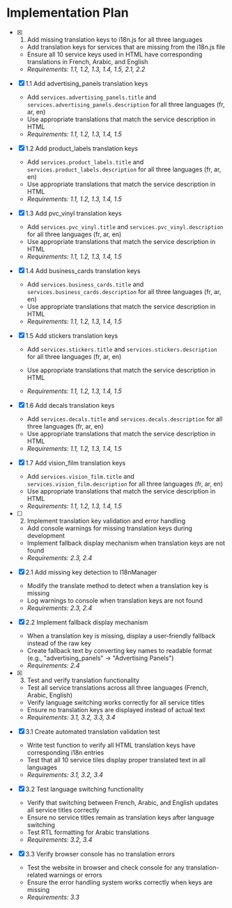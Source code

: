 # Implementation Plan

- [x] 1. Add missing translation keys to i18n.js for all three languages




  - Add translation keys for services that are missing from the i18n.js file
  - Ensure all 10 service keys used in HTML have corresponding translations in French, Arabic, and English
  - _Requirements: 1.1, 1.2, 1.3, 1.4, 1.5, 2.1, 2.2_

- [x] 1.1 Add advertising_panels translation keys


  - Add `services.advertising_panels.title` and `services.advertising_panels.description` for all three languages (fr, ar, en)
  - Use appropriate translations that match the service description in HTML
  - _Requirements: 1.1, 1.2, 1.3, 1.4, 1.5_

- [x] 1.2 Add product_labels translation keys


  - Add `services.product_labels.title` and `services.product_labels.description` for all three languages (fr, ar, en)
  - Use appropriate translations that match the service description in HTML
  - _Requirements: 1.1, 1.2, 1.3, 1.4, 1.5_

- [x] 1.3 Add pvc_vinyl translation keys


  - Add `services.pvc_vinyl.title` and `services.pvc_vinyl.description` for all three languages (fr, ar, en)
  - Use appropriate translations that match the service description in HTML
  - _Requirements: 1.1, 1.2, 1.3, 1.4, 1.5_

- [x] 1.4 Add business_cards translation keys


  - Add `services.business_cards.title` and `services.business_cards.description` for all three languages (fr, ar, en)
  - Use appropriate translations that match the service description in HTML
  - _Requirements: 1.1, 1.2, 1.3, 1.4, 1.5_



- [x] 1.5 Add stickers translation keys





  - Add `services.stickers.title` and `services.stickers.description` for all three languages (fr, ar, en)


  - Use appropriate translations that match the service description in HTML
  - _Requirements: 1.1, 1.2, 1.3, 1.4, 1.5_



- [x] 1.6 Add decals translation keys





  - Add `services.decals.title` and `services.decals.description` for all three languages (fr, ar, en)
  - Use appropriate translations that match the service description in HTML
  - _Requirements: 1.1, 1.2, 1.3, 1.4, 1.5_

- [x] 1.7 Add vision_film translation keys





  - Add `services.vision_film.title` and `services.vision_film.description` for all three languages (fr, ar, en)
  - Use appropriate translations that match the service description in HTML
  - _Requirements: 1.1, 1.2, 1.3, 1.4, 1.5_

- [ ] 2. Implement translation key validation and error handling









  - Add console warnings for missing translation keys during development
  - Implement fallback display mechanism when translation keys are not found 
  - _Requirements: 2.3, 2.4_

- [x] 2.1 Add missing key detection to I18nManager


  - Modify the translate method to detect when a translation key is missing
  - Log warnings to console when translation keys are not found
  - _Requirements: 2.3, 2.4_

- [x] 2.2 Implement fallback display mechanism


  - When a translation key is missing, display a user-friendly fallback instead of the raw key
  - Create fallback text by converting key names to readable format (e.g., "advertising_panels" → "Advertising Panels")
  - _Requirements: 2.4_

- [x] 3. Test and verify translation functionality





  - Test all service translations across all three languages (French, Arabic, English)
  - Verify language switching works correctly for all service titles
  - Ensure no translation keys are displayed instead of actual text
  - _Requirements: 3.1, 3.2, 3.3, 3.4_

- [x] 3.1 Create automated translation validation test


  - Write test function to verify all HTML translation keys have corresponding i18n entries
  - Test that all 10 service tiles display proper translated text in all languages
  - _Requirements: 3.1, 3.2, 3.4_

- [x] 3.2 Test language switching functionality


  - Verify that switching between French, Arabic, and English updates all service titles correctly
  - Ensure no service titles remain as translation keys after language switching
  - Test RTL formatting for Arabic translations
  - _Requirements: 3.2, 3.4_

- [x] 3.3 Verify browser console has no translation errors


  - Test the website in browser and check console for any translation-related warnings or errors
  - Ensure the error handling system works correctly when keys are missing
  - _Requirements: 3.3_